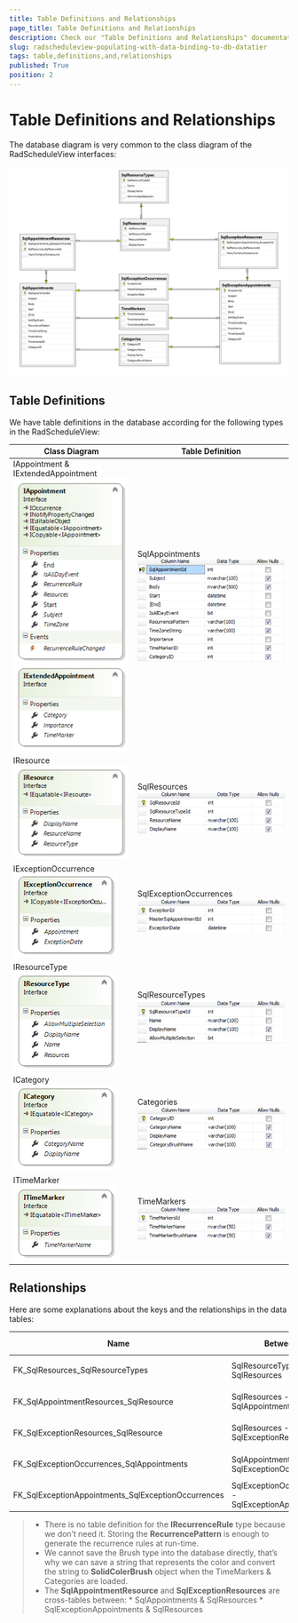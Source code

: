 ```yaml
---
title: Table Definitions and Relationships
page_title: Table Definitions and Relationships
description: Check our "Table Definitions and Relationships" documentation article for the RadScheduleView WPF control.
slug: radscheduleview-populating-with-data-binding-to-db-datatier
tags: table,definitions,and,relationships
published: True
position: 2
---
```


# Table Definitions and Relationships

The database diagram is very common to the class diagram of the RadScheduleView interfaces:

![radscheduleview populating with data schedule View Data Base Diagram](images/radscheduleview_populating_with_data_scheduleViewDataBaseDiagram.png)

## Table Definitions

We have table definitions in the database according for the following types in the RadScheduleView:

| Class Diagram | Table Definition |
|	---	|	---	|
|	IAppointment & IExtendedAppointment<br/>![radscheduleview populating with data IAppointment](images/radscheduleview_populating_with_data_IAppointment.png)<br/>![radscheduleview populating with data IExtended Appointment](images/radscheduleview_populating_with_data_IExtendedAppointment.png)	|	SqlAppointments<br/>![radscheduleview populating with data Sql Appointments](images/radscheduleview_populating_with_data_SqlAppointments.png)	|
|	IResource<br/>![radscheduleview populating with data IResource](images/radscheduleview_populating_with_data_IResource.png)	|	SqlResources<br/>![radscheduleview populating with data Sql Resources](images/radscheduleview_populating_with_data_SqlResources.png)	|
|	IExceptionOccurrence<br/>![radscheduleview populating with data IException Occurence](images/radscheduleview_populating_with_data_IExceptionOccurence.png)	|	SqlExceptionOccurrences<br/>![radscheduleview populating with data Sql Exception Occurrences](images/radscheduleview_populating_with_data_SqlExceptionOccurrences.png)	|
|	IResourceType<br/>![radscheduleview populating with data IResource Type](images/radscheduleview_populating_with_data_IResourceType.png)	|	SqlResourceTypes<br/>![radscheduleview populating with data Sql Resource Types](images/radscheduleview_populating_with_data_SqlResourceTypes.png)	|
|	ICategory<br/>![radscheduleview populating with data ICategory](images/radscheduleview_populating_with_data_ICategory.png)	|	Categories<br/>![radscheduleview populating with data Categories](images/radscheduleview_populating_with_data_Categories.png)	|
|	ITimeMarker<br/>![radscheduleview populating with data ITime Marker](images/radscheduleview_populating_with_data_ITimeMarker.png)	|	TimeMarkers<br/>![radscheduleview populating with data Time Markers](images/radscheduleview_populating_with_data_TimeMarkers.png)	|


## Relationships

Here are some explanations about the keys and the relationships in the data tables:

Name	|	Between	|	Type	|	Update/delete rule
---	|	---	|	---	|	---
FK_SqlResources_SqlResourceTypes	|	SqlResourceTypes - SqlResources	|	One-to-many	|	No Action
FK_SqlAppointmentResources_SqlResource	|	SqlResources - SqlAppointmentResources	|	One-to-many	|	Cascade
FK_SqlExceptionResources_SqlResource	|	SqlResources - SqlExceptionResources	|	One-to-many	|	Cascade
FK_SqlExceptionOccurrences_SqlAppointments	|	SqlAppointments - SqlExceptionOccurrences	|	One-to-many	|	Cascade
FK_SqlExceptionAppointments_SqlExceptionOccurrences	|	SqlExceptionOccurrences - SqlExceptionAppointments	|	One-to-many	|	Cascade


>* There is no table definition for the __IRecurrenceRule__ type because we don’t need it. Storing the __RecurrencePattern__ is enough to generate the recurrence rules at run-time.
>* We cannot save the Brush type into the database directly, that’s why we can save a string that represents the color and convert the string to __SolidColerBrush__ object when the TimeMarkers & Categories are loaded.
>* The __SqlAppointmentResource__ and __SqlExceptionResources__ are cross-tables between:
	* SqlAppointments & SqlResources
	* SqlExceptionAppointments & SqlResources